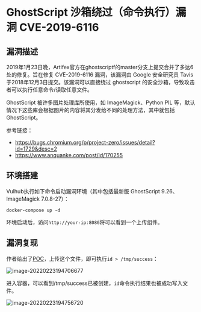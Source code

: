 # GhostScript 沙箱绕过（命令执行）漏洞 CVE-2019-6116

## 漏洞描述

2019年1月23日晚，Artifex官方在ghostscriptf的master分支上提交合并了多达6处的修复。旨在修复 CVE-2019-6116 漏洞，该漏洞由 Google 安全研究员 Tavis 于2018年12月3日提交。该漏洞可以直接绕过 ghostscript 的安全沙箱，导致攻击者可以执行任意命令/读取任意文件。

GhostScript 被许多图片处理库所使用，如 ImageMagick、Python PIL 等，默认情况下这些库会根据图片的内容将其分发给不同的处理方法，其中就包括 GhostScript。

参考链接：

- https://bugs.chromium.org/p/project-zero/issues/detail?id=1729&desc=2
- https://www.anquanke.com/post/id/170255

## 环境搭建

Vulhub执行如下命令启动漏洞环境（其中包括最新版 GhostScript 9.26、ImageMagick 7.0.8-27）：

```
docker-compose up -d
```

环境启动后，访问`http://your-ip:8080`将可以看到一个上传组件。

## 漏洞复现

作者给出了[POC](https://github.com/vulhub/vulhub/blob/master/ghostscript/CVE-2019-6116/poc.png)，上传这个文件，即可执行`id > /tmp/success`：

![image-20220223194706677](https://typora-1308934770.cos.ap-beijing.myqcloud.com/202202231947802.png)

进入容器，可以看到/tmp/success已被创建，`id`命令执行结果也被成功写入文件。

![image-20220223194756720](https://typora-1308934770.cos.ap-beijing.myqcloud.com/202202231947768.png)

